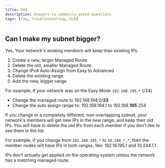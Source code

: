 ```yaml
---
title: FAQ
description: Answers to commonly asked questions
tags: [faq, troubleshooting, hub]
---
```


## Can I make my subnet bigger?

Yes. Your network's existing members will keep their existing IPs.

1. Create a new, larger Managed Route.
2. Delete the old, smaller Managed Route.
3. Change IPv4 Auto-Assign from Easy to Advanced
4. Delete the existing range
5. Add the new, bigger range

For example, if your network was on the Easy Mode `192.168.195.*` (/24)

- Change the managed route to 192.168.194.0/**23**
- Change the auto assign range to:  192.168.194.1 to 192.168.**195**.254

If you change to a completely different, non-overlapping subnet, your network's members will get new IPs in the new range, and keep their old IPs. You will have to delete the old IPs from each member if you don't like to see them in the list.

For example, if you change from `192.168.195.*` to `10.244.*.*`, then the member nodes will have IPs in both ranges, like: 192.16.195.1 and 10.244.1.1

IPs don't actually get applied on the operating system unless the network has a matching managed route.
